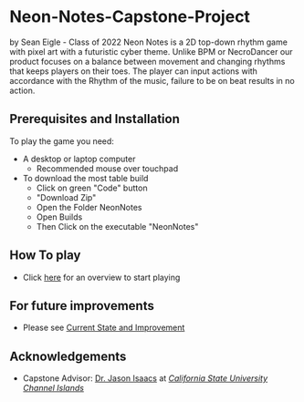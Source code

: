 # Neon-Notes-Capstone-Project
by Sean Eigle - Class of 2022
Neon Notes is a 2D top-down rhythm game with pixel art with a futuristic cyber theme. Unlike BPM or NecroDancer our product focuses on a balance between movement and changing rhythms that keeps players on their toes. The player can input actions with accordance with the Rhythm of the music, failure to be on beat results in no action.

## Prerequisites and Installation 
To play the game you need:
- A desktop or laptop computer
   - Recommended mouse over touchpad
- To download the most table build
   - Click on green "Code" button 
   - "Download Zip" 
   - Open the Folder NeonNotes
   - Open Builds
   - Then Click on the executable "NeonNotes"

## How To play
- Click [here](Playing.md) for an overview to start playing

## For future improvements
- Please see [Current State and Improvement](Improve.md)

## Acknowledgements
- Capstone Advisor: [Dr. Jason Isaacs](https://ciapps.csuci.edu/directory/Search?q=jason.isaacs) at [*California State University Channel Islands*](https://www.csuci.edu)
